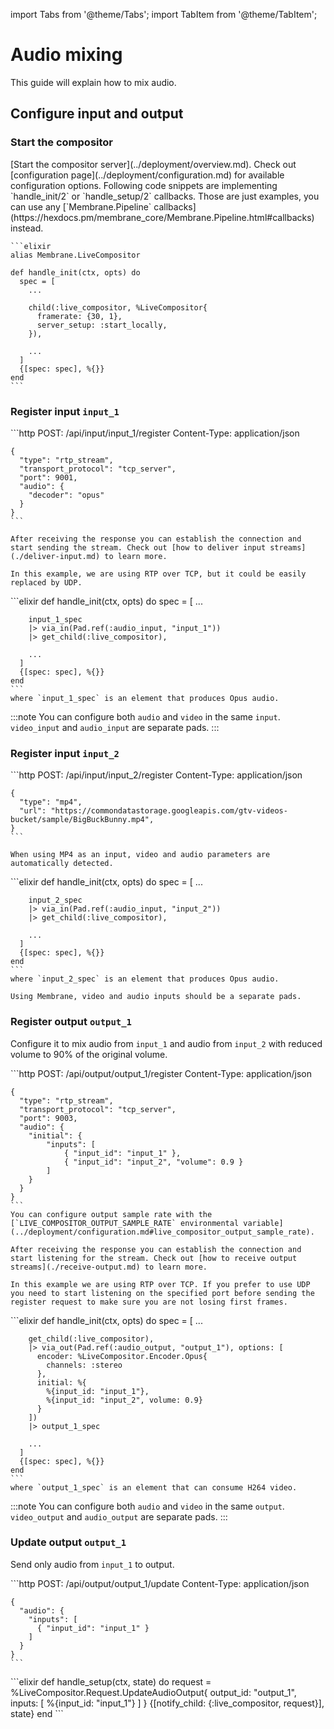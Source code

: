 import Tabs from '@theme/Tabs';
import TabItem from '@theme/TabItem';

# Audio mixing

This guide will explain how to mix audio.

## Configure input and output

### Start the compositor

<Tabs queryString="lang">
  <TabItem value="http" label="HTTP">
    [Start the compositor server](../deployment/overview.md). Check out [configuration page](../deployment/configuration.md) for available configuration options.
  </TabItem>
  <TabItem value="membrane" label="Membrane Framework">
    Following code snippets are implementing `handle_init/2` or `handle_setup/2` callbacks. Those
    are just examples, you can use any [`Membrane.Pipeline` callbacks](https://hexdocs.pm/membrane_core/Membrane.Pipeline.html#callbacks)
    instead.

    ```elixir
    alias Membrane.LiveCompositor

    def handle_init(ctx, opts) do
      spec = [
        ...

        child(:live_compositor, %LiveCompositor{
          framerate: {30, 1},
          server_setup: :start_locally,
        }),

        ...
      ]
      {[spec: spec], %{}}
    end
    ```
  </TabItem>
</Tabs>

### Register input `input_1`

<Tabs queryString="lang">
  <TabItem value="http" label="HTTP">
    ```http
    POST: /api/input/input_1/register
    Content-Type: application/json

    {
      "type": "rtp_stream",
      "transport_protocol": "tcp_server",
      "port": 9001,
      "audio": {
        "decoder": "opus"
      }
    }
    ```

    After receiving the response you can establish the connection and start sending the stream. Check out [how to deliver input streams](./deliver-input.md) to learn more.

    In this example, we are using RTP over TCP, but it could be easily replaced by UDP.
  </TabItem>
  <TabItem value="membrane" label="Membrane Framework">
    ```elixir
    def handle_init(ctx, opts) do
      spec = [
        ...

        input_1_spec
        |> via_in(Pad.ref(:audio_input, "input_1"))
        |> get_child(:live_compositor),

        ...
      ]
      {[spec: spec], %{}}
    end
    ```
    where `input_1_spec` is an element that produces Opus audio.
  </TabItem>
</Tabs>

:::note
<Tabs queryString="lang">
  <TabItem value="http" label="HTTP">
    You can configure both `audio` and `video` in the same `input`.
  </TabItem>
    <TabItem value="membrane" label="Membrane Framework">
    `video_input` and `audio_input` are separate pads.
  </TabItem>
</Tabs>
:::

### Register input `input_2`

<Tabs queryString="lang">
  <TabItem value="http" label="HTTP">
    ```http
    POST: /api/input/input_2/register
    Content-Type: application/json

    {
      "type": "mp4",
      "url": "https://commondatastorage.googleapis.com/gtv-videos-bucket/sample/BigBuckBunny.mp4", 
    }
    ```

    When using MP4 as an input, video and audio parameters are automatically detected.
  </TabItem>
  <TabItem value="membrane" label="Membrane Framework">
    ```elixir
    def handle_init(ctx, opts) do
      spec = [
        ...

        input_2_spec
        |> via_in(Pad.ref(:audio_input, "input_2"))
        |> get_child(:live_compositor),

        ...
      ]
      {[spec: spec], %{}}
    end
    ```
    where `input_2_spec` is an element that produces Opus audio.

    Using Membrane, video and audio inputs should be a separate pads.
  </TabItem>
</Tabs>

### Register output `output_1`

Configure it to mix audio from `input_1` and audio from `input_2` with reduced volume to 90% of the original volume. 

<Tabs queryString="lang">
  <TabItem value="http" label="HTTP">
    ```http
    POST: /api/output/output_1/register
    Content-Type: application/json

    {
      "type": "rtp_stream",
      "transport_protocol": "tcp_server",
      "port": 9003,
      "audio": {
        "initial": {
            "inputs": [
                { "input_id": "input_1" },
                { "input_id": "input_2", "volume": 0.9 }
            ]
        }
      }
    }
    ```
    You can configure output sample rate with the [`LIVE_COMPOSITOR_OUTPUT_SAMPLE_RATE` environmental variable](../deployment/configuration.md#live_compositor_output_sample_rate).

    After receiving the response you can establish the connection and start listening for the stream. Check out [how to receive output streams](./receive-output.md) to learn more.

    In this example we are using RTP over TCP. If you prefer to use UDP you need to start listening on the specified port before sending the register request to make sure you are not losing first frames.
  </TabItem>
  <TabItem value="membrane" label="Membrane Framework">
    ```elixir
    def handle_init(ctx, opts) do
      spec = [
        ...

        get_child(:live_compositor),
        |> via_out(Pad.ref(:audio_output, "output_1"), options: [
          encoder: %LiveCompositor.Encoder.Opus{
            channels: :stereo
          },
          initial: %{
            %{input_id: "input_1"},
            %{input_id: "input_2", volume: 0.9}
          }
        ])
        |> output_1_spec

        ...
      ]
      {[spec: spec], %{}}
    end
    ```
    where `output_1_spec` is an element that can consume H264 video.
  </TabItem>
</Tabs>

:::note
<Tabs queryString="lang">
  <TabItem value="http" label="HTTP">
    You can configure both `audio` and `video` in the same `output`.
  </TabItem>
    <TabItem value="membrane" label="Membrane Framework">
    `video_output` and `audio_output` are separate pads.
  </TabItem>
</Tabs>
:::

### Update output `output_1`

Send only audio from `input_1` to output.

<Tabs queryString="lang">
  <TabItem value="http" label="HTTP">
    ```http
    POST: /api/output/output_1/update
    Content-Type: application/json

    {
      "audio": {
        "inputs": [
          { "input_id": "input_1" }
        ]
      }
    }
    ```
  </TabItem>
  <TabItem value="membrane" label="Membrane Framework">
    ```elixir
    def handle_setup(ctx, state) do
      request = %LiveCompositor.Request.UpdateAudioOutput{
        output_id: "output_1",
        inputs: [
          %{input_id: "input_1"}
        ]
      }
      {[notify_child: {:live_compositor, request}], state}
    end
    ```
  </TabItem>
</Tabs>

